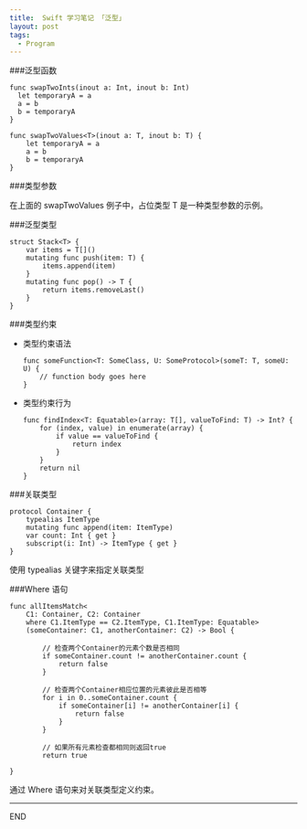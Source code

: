 ```yaml
---
title:  Swift 学习笔记 「泛型」
layout: post
tags:
  - Program
---
```


###泛型函数

```
func swapTwoInts(inout a: Int, inout b: Int)
  let temporaryA = a
  a = b
  b = temporaryA
}

func swapTwoValues<T>(inout a: T, inout b: T) {
    let temporaryA = a
    a = b
    b = temporaryA
}
```

###类型参数

在上面的 swapTwoValues 例子中，占位类型 T 是一种类型参数的示例。

###泛型类型

```
struct Stack<T> {
    var items = T[]()
    mutating func push(item: T) {
        items.append(item)
    }
    mutating func pop() -> T {
        return items.removeLast()
    }
}
```

###类型约束

- 类型约束语法

	```
	func someFunction<T: SomeClass, U: SomeProtocol>(someT: T, someU: U) {
    	// function body goes here
	}
	```
	
- 类型约束行为

	```
	func findIndex<T: Equatable>(array: T[], valueToFind: T) -> Int? {
	    for (index, value) in enumerate(array) {
	        if value == valueToFind {
	            return index	
	        }
	    }
	    return nil
	}
	```
	
###关联类型

```
protocol Container {
    typealias ItemType
    mutating func append(item: ItemType)
    var count: Int { get }
    subscript(i: Int) -> ItemType { get }
}
```

使用 typealias 关键字来指定关联类型

###Where 语句

```
func allItemsMatch<
    C1: Container, C2: Container
    where C1.ItemType == C2.ItemType, C1.ItemType: Equatable>
    (someContainer: C1, anotherContainer: C2) -> Bool {

        // 检查两个Container的元素个数是否相同
        if someContainer.count != anotherContainer.count {
            return false
        }

        // 检查两个Container相应位置的元素彼此是否相等
        for i in 0..someContainer.count {
            if someContainer[i] != anotherContainer[i] {
                return false
            }
        }

        // 如果所有元素检查都相同则返回true
        return true

}
```

通过 Where 语句来对关联类型定义约束。

---
END
















